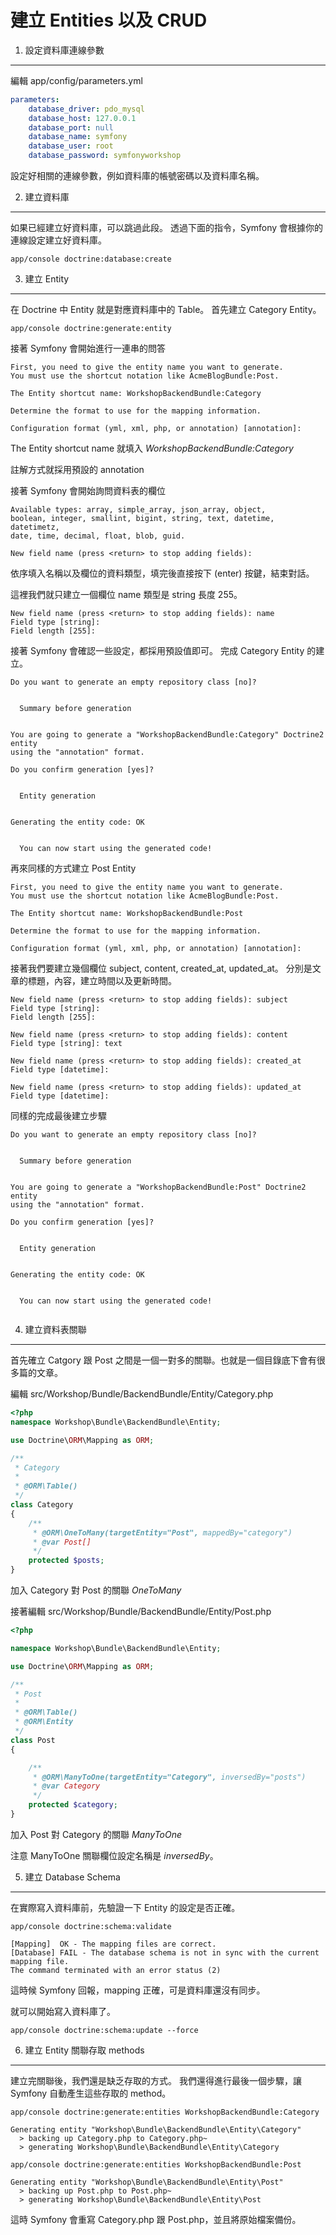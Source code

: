 建立 Entities 以及 CRUD
============================

1) 設定資料庫連線參數
-------------------

編輯 app/config/parameters.yml

```yml
parameters:
    database_driver: pdo_mysql
    database_host: 127.0.0.1
    database_port: null
    database_name: symfony
    database_user: root
    database_password: symfonyworkshop
```

設定好相關的連線參數，例如資料庫的帳號密碼以及資料庫名稱。

2) 建立資料庫
-------------

如果已經建立好資料庫，可以跳過此段。
透過下面的指令，Symfony 會根據你的連線設定建立好資料庫。

    app/console doctrine:database:create

3) 建立 Entity
-------------

在 Doctrine 中 Entity 就是對應資料庫中的 Table。
首先建立 Category Entity。

    app/console doctrine:generate:entity

接著 Symfony 會開始進行一連串的問答

```
First, you need to give the entity name you want to generate.
You must use the shortcut notation like AcmeBlogBundle:Post.

The Entity shortcut name: WorkshopBackendBundle:Category

Determine the format to use for the mapping information.

Configuration format (yml, xml, php, or annotation) [annotation]:
```

The Entity shortcut name 就填入 *WorkshopBackendBundle:Category*

註解方式就採用預設的 annotation

接著 Symfony 會開始詢問資料表的欄位

```
Available types: array, simple_array, json_array, object,
boolean, integer, smallint, bigint, string, text, datetime, datetimetz,
date, time, decimal, float, blob, guid.

New field name (press <return> to stop adding fields):
```

依序填入名稱以及欄位的資料類型，填完後直接按下 <return> (enter) 按鍵，結束對話。

這裡我們就只建立一個欄位 name 類型是 string 長度 255。

```
New field name (press <return> to stop adding fields): name
Field type [string]:
Field length [255]:
```

接著 Symfony 會確認一些設定，都採用預設值即可。
完成 Category Entity 的建立。

```
Do you want to generate an empty repository class [no]?


  Summary before generation


You are going to generate a "WorkshopBackendBundle:Category" Doctrine2 entity
using the "annotation" format.

Do you confirm generation [yes]?


  Entity generation


Generating the entity code: OK


  You can now start using the generated code!

```

再來同樣的方式建立 Post Entity

```
First, you need to give the entity name you want to generate.
You must use the shortcut notation like AcmeBlogBundle:Post.

The Entity shortcut name: WorkshopBackendBundle:Post

Determine the format to use for the mapping information.

Configuration format (yml, xml, php, or annotation) [annotation]:
```

接著我們要建立幾個欄位 subject, content, created_at, updated_at。
分別是文章的標題，內容，建立時間以及更新時間。

```
New field name (press <return> to stop adding fields): subject
Field type [string]:
Field length [255]:

New field name (press <return> to stop adding fields): content
Field type [string]: text

New field name (press <return> to stop adding fields): created_at
Field type [datetime]:

New field name (press <return> to stop adding fields): updated_at
Field type [datetime]:
```

同樣的完成最後建立步驟

```
Do you want to generate an empty repository class [no]?


  Summary before generation


You are going to generate a "WorkshopBackendBundle:Post" Doctrine2 entity
using the "annotation" format.

Do you confirm generation [yes]?


  Entity generation


Generating the entity code: OK


  You can now start using the generated code!


```

4) 建立資料表關聯
---------------

首先確立 Catgory 跟 Post 之間是一個一對多的關聯。也就是一個目錄底下會有很多篇的文章。

編輯 src/Workshop/Bundle/BackendBundle/Entity/Category.php

```php
<?php
namespace Workshop\Bundle\BackendBundle\Entity;

use Doctrine\ORM\Mapping as ORM;

/**
 * Category
 *
 * @ORM\Table()
 */
class Category
{
    /**
     * @ORM\OneToMany(targetEntity="Post", mappedBy="category")
     * @var Post[]
     */
    protected $posts;
}
```

加入 Category 對 Post 的關聯 *OneToMany*

接著編輯 src/Workshop/Bundle/BackendBundle/Entity/Post.php

```php
<?php

namespace Workshop\Bundle\BackendBundle\Entity;

use Doctrine\ORM\Mapping as ORM;

/**
 * Post
 *
 * @ORM\Table()
 * @ORM\Entity
 */
class Post
{

    /**
     * @ORM\ManyToOne(targetEntity="Category", inversedBy="posts")
     * @var Category
     */
    protected $category;
}
```

加入 Post 對 Category 的關聯 *ManyToOne*

注意 ManyToOne 關聯欄位設定名稱是 *inversedBy*。

5) 建立 Database Schema
----------------------

在實際寫入資料庫前，先驗證一下 Entity 的設定是否正確。

```
app/console doctrine:schema:validate

[Mapping]  OK - The mapping files are correct.
[Database] FAIL - The database schema is not in sync with the current mapping file.
The command terminated with an error status (2)
```

這時候 Symfony 回報，mapping 正確，可是資料庫還沒有同步。

就可以開始寫入資料庫了。

    app/console doctrine:schema:update --force

6) 建立 Entity 關聯存取 methods
------------------------------

建立完關聯後，我們還是缺乏存取的方式。
我們還得進行最後一個步驟，讓 Symfony 自動產生這些存取的 method。

```
app/console doctrine:generate:entities WorkshopBackendBundle:Category

Generating entity "Workshop\Bundle\BackendBundle\Entity\Category"
  > backing up Category.php to Category.php~
  > generating Workshop\Bundle\BackendBundle\Entity\Category
```

```
app/console doctrine:generate:entities WorkshopBackendBundle:Post

Generating entity "Workshop\Bundle\BackendBundle\Entity\Post"
  > backing up Post.php to Post.php~
  > generating Workshop\Bundle\BackendBundle\Entity\Post
```

 這時 Symfony 會重寫 Category.php 跟 Post.php，並且將原始檔案備份。

